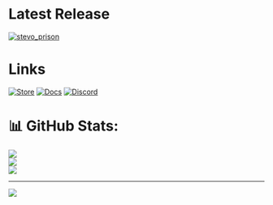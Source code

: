 # Latest Release

[![stevo_prison](https://github.com/user-attachments/assets/1918f0d5-7084-4f9b-af49-415e6df1547c)](https://youtu.be/rPl-2BZCk6g)




# Links

<a href='https://store.stevoscripts.com'>![Store](https://media.discordapp.net/attachments/1211135036292866088/1281163425887555659/store.png?ex=66dab7eb&is=66d9666b&hm=9419845cbe8af668938be8019133d984419388da8dfd6ce180c80009e4e048be&=&format=webp&quality=lossless)</a>
<a href='https://docs.stevoscripts.com'>![Docs](https://media.discordapp.net/attachments/1211135036292866088/1281163425644417086/docs.png?ex=66dab7eb&is=66d9666b&hm=299f1a18e871c8c3b8d54e71c8d947be4695bd89f3eac43ff3db5ecebff3bf0c&=&format=webp&quality=lossless)</a>
<a href='https://discord.gg/stevoscripts'>![Discord](https://github.com/user-attachments/assets/f244f365-bf29-4f81-94bd-50001469c29e)</a>


# 📊 GitHub Stats:

![](https://github-readme-stats.vercel.app/api?username=stevoscriptsteam&theme=ambient_gradient&hide_border=false&include_all_commits=true&count_private=false)<br/>
![](https://github-readme-streak-stats.herokuapp.com/?user=stevoscriptsteam&theme=ambient_gradient&hide_border=false)<br/>
![](https://github-readme-stats.vercel.app/api/top-langs/?username=stevoscriptsteam&theme=ambient_gradient&hide_border=false&include_all_commits=true&count_private=true&layout=compact)

---
[![](https://visitcount.itsvg.in/api?id=stevoscriptsteam&icon=0&color=0)](https://visitcount.itsvg.in)



